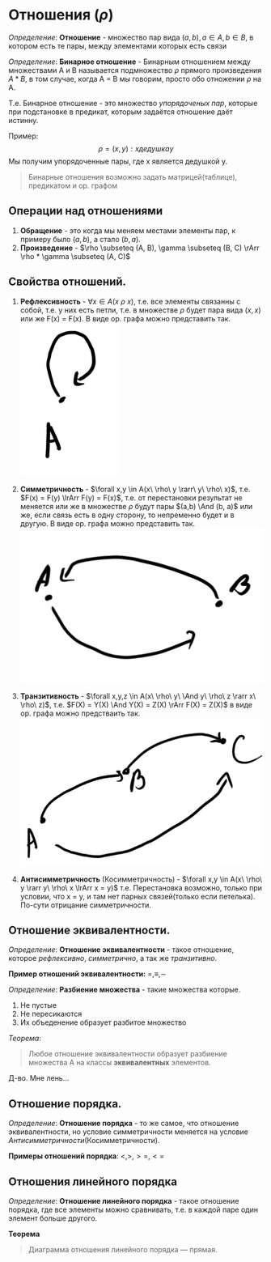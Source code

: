 # Отношения ($\rho$)

*Определение*:
**Отношение** - множество пар вида
$(a, b), a ∈ A, b ∈ B$, в котором есть те пары, между элементами которых есть связи

*Определение*:
**Бинарное отношение** - Бинарным отношением между множествами A и B называется подмножество $\rho$ прямого произведения $A*B$, в том случае, когда A = B мы говорим, просто обо отножении $\rho$ на А.

Т.е. Бинарное отношение - это множество *упорядоченых пар*, которые при подстановке в предикат, которым задаётся отношение даёт истинну.

Пример:
$$\rho = {(x, y) : x дедушка y}$$
Мы получим упорядоченные пары, где x является дедушкой y.

> Бинарные отношения возможно задать матрицей(таблице), предикатом и ор. графом


## Операции над отношениями

1. **Обращение** - это когда мы меняем местами элементы пар, к примеру было $(a,b)$, а стало $(b, a)$.
2. **Произведение** - $\rho \subseteq (A, B), \gamma \subseteq (B, C) \rArr \rho * \gamma \subseteq (A, C)$

## Свойства отношений.
1. **Рефлексивность** - $\forall x \in A(x\ \rho\ x)$, т.е. все элементы связанны с собой, т.е. у них есть петли, т.е. в множестве $\rho$ будет пара вида $(x, x)$ или же F(x) = F(x). В виде ор. графа можно представить так.
![](imgs/Снимок%20экрана%20от%202022-12-06%2018-15-05.png)

2. **Симметричность** - $\forall x,y \in A(x\ \rho\ y \rarr\ y\ \rho\ x)$, т.е. $F(x) = F(y) \lrArr F(y) = F(x)$, т.е. от перестановки результат не меняется или же в множестве $\rho$ будут пары $(a,b) \And (b, a)$ или же, если связь есть в одну сторону, то непременно будет и в другую. В виде ор. графа можно представить так.
![](imgs/Снимок%20экрана%20от%202022-12-06%2018-14-06.png)

3. **Транзитивность** - $\forall x,y,z \in A(x\ \rho\ y\ \And y\ \rho\  z \rarr x\ \rho\ z)$, т.е. $F(X) = Y(X) \And Y(X) = Z(X) \rArr F(X) = Z(X)$ в виде ор. графа можно предстваить так.
![](imgs/Снимок%20экрана%20от%202022-12-06%2018-13-01.png)

4. **Антисимметричность** (Косимметричность) - $\forall x,y \in A(x\ \rho\ y \rarr y\ \rho\ x \lrArr x = y)$ т.е. Перестановка возможно, только при условии, что x = y, и там нет парных связей(только если петелька). По-сути отрицание симметричности.

## Отношение эквивалентности.
*Определение*:
**Отношение эквивалентности** - такое отношение, которое *рефлексивно*, *симметрично*, а так же *транзитивно*.

**Пример отношений эквивалентности:** $=, \equiv, \sim$

*Определение*:
**Разбиение множества** - такие множества которые.
1. Не пустые
2. Не пересикаются
3. Их объеденение образует разбитое множество

*Теорема*:
> Любое отношение эквивалентности образует разбиение множества А на классы **эквивалентных** элементов.

Д-во.
Мне лень...

## Отношение порядка.
*Определение*:
**Отношение порядка** - то же самое, что отношение эквивалентности, но условие симметричности меняется на условие *Антисимметричности*(Косимметричности).

**Примеры отношений порядка**: $<, >, >=, <=$

## Отношения линейного порядка
*Определение*:
**Отношение линейного порядка** - такое отношение порядка, где все элементы можно сравнивать, т.е. в каждой паре один элемент больше
другого.

**Теорема**
> Диаграмма отношения линейного порядка — прямая.

